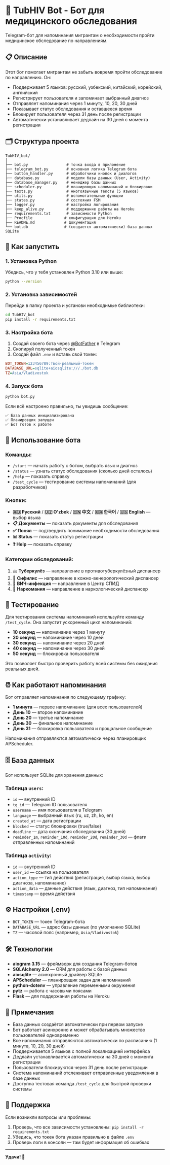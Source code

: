 # 🤖 TubHIV Bot - Бот для медицинского обследования

Telegram-бот для напоминания мигрантам о необходимости пройти медицинское обследование по направлениям.

## 📋 Описание

Этот бот помогает мигрантам не забыть вовремя пройти обследование по направлению. Он:

- Поддерживает 5 языков: русский, узбекский, китайский, корейский, английский
- Регистрирует пользователя и запоминает выбранный диагноз
- Отправляет напоминания через 1 минуту, 10, 20, 30 дней
- Показывает статус обследования и оставшееся время
- Блокирует пользователя через 31 день после регистрации
- Автоматически устанавливает дедлайн на 30 дней с момента регистрации

## 🗂️ Структура проекта

```
TubHIV_bot/
│
├── bot.py                 # точка входа в приложение
├── telegram_bot.py        # основная логика Telegram бота
├── button_handler.py      # обработчики кнопок и диалогов
├── database.py            # модели базы данных (User, Activity)
├── database_manager.py    # менеджер базы данных
├── scheduler.py           # планировщик напоминаний и блокировки
├── texts.py               # многоязычные тексты (5 языков)
├── utils.py               # вспомогательные функции
├── states.py              # состояния FSM
├── logger.py              # настройка логирования
├── keep_alive.py          # поддержание работы на Heroku
├── requirements.txt       # зависимости Python
├── Procfile              # конфигурация для Heroku
├── README.md             # документация
└── bot.db                # (создается автоматически) база данных SQLite
```

## 🚀 Как запустить

### 1. Установка Python

Убедись, что у тебя установлен Python 3.10 или выше:

```bash
python --version
```

### 2. Установка зависимостей

Перейди в папку проекта и установи необходимые библиотеки:

```bash
cd TubHIV_bot
pip install -r requirements.txt
```

### 3. Настройка бота

1. Создай своего бота через [@BotFather](https://t.me/BotFather) в Telegram
2. Скопируй полученный токен
3. Создай файл `.env` и вставь свой токен:

```ini
BOT_TOKEN=123456789:твой-реальный-токен
DATABASE_URL=sqlite+aiosqlite:///./bot.db
TZ=Asia/Vladivostok
```

### 4. Запуск бота

```bash
python bot.py
```

Если всё настроено правильно, ты увидишь сообщение:

```
✅ База данных инициализирована
✅ Планировщик запущен
✅ Бот готов к работе
```

## 📱 Использование бота

### Команды:

- `/start` — начать работу с ботом, выбрать язык и диагноз
- `/status` — узнать статус обследования (сколько дней осталось)
- `/help` — показать справку
- `/test_cycle` — тестирование системы напоминаний (для разработчиков)

### Кнопки:

- **🇷🇺 Русский** / **🇺🇿 O'zbek** / **🇨🇳 中文** / **🇰🇷 한국어** / **🇺🇸 English** — выбор языка
- **📋 Документы** — показать документы для обследования
- **✅ Понял** — подтвердить понимание необходимости обследования
- **📊 Status** — показать статус регистрации
- **❓ Help** — показать справку

### Категории обследований:

1. 🫁 **Туберкулёз** — направление в противотуберкулёзный диспансер
2. 🧬 **Сифилис** — направление в кожно-венерологический диспансер
3. 🧫 **ВИЧ-инфекция** — направление в Центр СПИД
4. 💊 **Наркомания** — направление в наркологический диспансер

## 🧪 Тестирование

Для тестирования системы напоминаний используйте команду `/test_cycle`. Она запустит ускоренный цикл напоминаний:

- **10 секунд** — напоминание через 1 минуту
- **20 секунд** — напоминание через 10 дней  
- **30 секунд** — напоминание через 20 дней
- **40 секунд** — напоминание через 30 дней
- **50 секунд** — блокировка пользователя

Это позволяет быстро проверить работу всей системы без ожидания реальных дней.

## ⏰ Как работают напоминания

Бот отправляет напоминания по следующему графику:

- **1 минута** — первое напоминание (для всех пользователей)
- **День 10** — второе напоминание  
- **День 20** — третье напоминание
- **День 30** — финальное напоминание
- **День 31** — блокировка пользователя и прощальное сообщение

Напоминания отправляются автоматически через планировщик APScheduler.

## 🗄️ База данных

Бот использует SQLite для хранения данных:

### Таблица `users`:
- `id` — внутренний ID
- `tg_id` — Telegram ID пользователя
- `username` — имя пользователя в Telegram
- `language` — выбранный язык (ru, uz, zh, ko, en)
- `created_at` — дата регистрации
- `blocked` — статус блокировки (true/false)
- `deadline` — дата окончания обследования (30 дней)
- `reminder_1m`, `reminder_10d`, `reminder_20d`, `reminder_30d` — флаги отправленных напоминаний

### Таблица `activity`:
- `id` — внутренний ID
- `user_id` — ссылка на пользователя
- `action_type` — тип действия (регистрация, выбор языка, выбор диагноза, напоминание)
- `action_data` — данные действия (язык, диагноз, тип напоминания)
- `timestamp` — время действия

## ⚙️ Настройки (.env)

- `BOT_TOKEN` — токен Telegram-бота
- `DATABASE_URL` — адрес базы данных (по умолчанию SQLite)
- `TZ` — часовой пояс (например, `Asia/Vladivostok`)

## 🛠️ Технологии

- **aiogram 3.15** — фреймворк для создания Telegram-ботов
- **SQLAlchemy 2.0** — ORM для работы с базой данных
- **aiosqlite** — асинхронный драйвер SQLite
- **APScheduler** — планировщик задач для напоминаний
- **python-dotenv** — управление переменными окружения
- **pytz** — работа с часовыми поясами
- **Flask** — для поддержания работы на Heroku

## 📝 Примечания

- База данных создаётся автоматически при первом запуске
- Бот работает асинхронно и может обрабатывать множество пользователей одновременно
- Все напоминания отправляются автоматически по расписанию (1 минута, 10, 20, 30 дней)
- Поддерживается 5 языков с полной локализацией интерфейса
- Дедлайн устанавливается автоматически на 30 дней с момента регистрации
- Пользователи блокируются через 31 день после регистрации
- Система напоминаний отслеживает отправленные уведомления в базе данных
- Доступна тестовая команда `/test_cycle` для быстрой проверки системы

## 🤝 Поддержка

Если возникли вопросы или проблемы:

1. Проверь, что все зависимости установлены: `pip install -r requirements.txt`
2. Убедись, что токен бота указан правильно в файле `.env`
3. Проверь логи в консоли — там будет информация об ошибках

---

**Удачи! 🚀**

